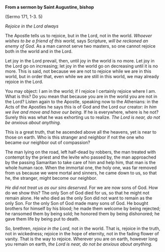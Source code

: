

**From a sermon by Saint Augustine, bishop**

(Sermo 171, 1-3. 5)

_Rejoice in the Lord always_

The Apostle tells us to rejoice, but in the Lord, not in the world. _Whoever wishes to be a friend of this world,_ says Scripture, _will be reckoned an enemy of God._ As a man cannot serve two masters, so one cannot rejoice both in the world and in the Lord.

Let joy in the Lord prevail, then, until joy in the world is no more. Let joy in the Lord go on increasing; let joy in the world go on decreasing until it is no more. This is said, not because we are not to rejoice while we are in this world, but in order that, even while we are still in this world, we may already rejoice in the Lord.

You may object: I am in the world; if I rejoice I certainly rejoice where I am. What is this? Do you mean that because you are in the world you are not in the Lord? Listen again to the Apostle, speaking now to the Athenians: in the Acts of the Apostles he says this is of God and the Lord our creator: _In him we live and move and have our being._ If he is everywhere, where is he not? Surely this was what he was exhorting us to realize. _The Lord is near, do not be anxious about anything._

This is a great truth, that he ascended above all the heavens, yet is near to those on earth. Who is this stranger and neighbor if not the one who became our neighbor out of compassion?

The man lying on the road, left half-dead by robbers, the man treated with contempt by the priest and the levite who passed by, the man approached by the passing Samaritan to take care of him and help him, that man is the whole human race. When the immortal one, the holy one, was far removed from us because we were mortal and sinners, he came down to us, so that he, the stranger, might become our neighbor.

_He did not treat us as our sins deserved._ For we are now sons of God. How do we show this? The only Son of God died for us, so that he might not remain alone. He who died as the only Son did not want to remain as the only Son. For the only Son of God made many sons of God. He bought brothers for himself by his blood; he made them welcome by being rejected; he ransomed them by being sold; he honored them by being dishonored; he gave them life by being put to death.

So, brethren, _rejoice in the Lord,_ not in the world. That is, rejoice in the truth, not in wickedness; rejoice in the hope of eternity, not in the fading flower of vanity. That is the way to rejoice. Wherever you are on earth, however long you remain on earth, _the Lord is near, do not be anxious about anything._

